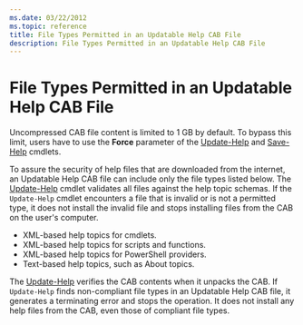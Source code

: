 ```yaml
---
ms.date: 03/22/2012
ms.topic: reference
title: File Types Permitted in an Updatable Help CAB File
description: File Types Permitted in an Updatable Help CAB File
---
```

# File Types Permitted in an Updatable Help CAB File

Uncompressed CAB file content is limited to 1 GB by default. To bypass this limit, users have to use
the **Force** parameter of the
[Update-Help](/powershell/module/Microsoft.PowerShell.Core/Update-Help) and
[Save-Help](/powershell/module/Microsoft.PowerShell.Core/Save-Help) cmdlets.

To assure the security of help files that are downloaded from the internet, an Updatable Help CAB
file can include only the file types listed below. The
[Update-Help](/powershell/module/Microsoft.PowerShell.Core/Update-Help) cmdlet validates all files
against the help topic schemas. If the `Update-Help` cmdlet encounters a file that is invalid or is
not a permitted type, it does not install the invalid file and stops installing files from the CAB
on the user's computer.

- XML-based help topics for cmdlets.
- XML-based help topics for scripts and functions.
- XML-based help topics for PowerShell providers.
- Text-based help topics, such as About topics.

The [Update-Help](/powershell/module/Microsoft.PowerShell.Core/Update-Help) verifies the CAB
contents when it unpacks the CAB. If `Update-Help` finds non-compliant file types in an Updatable
Help CAB file, it generates a terminating error and stops the operation. It does not install any
help files from the CAB, even those of compliant file types.
